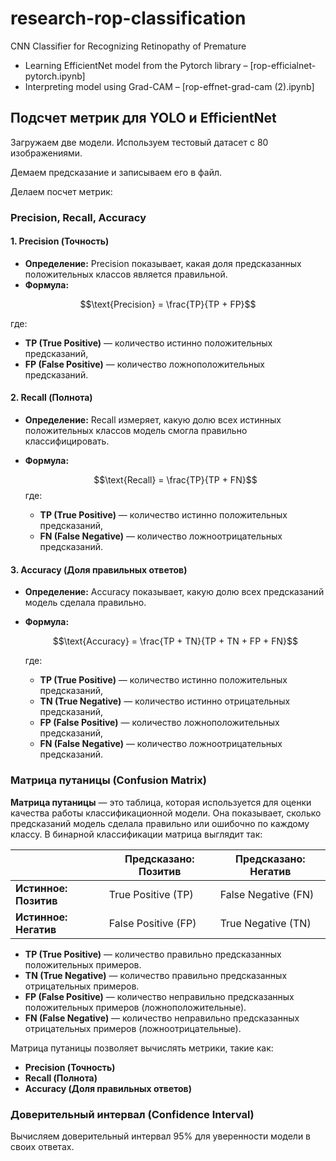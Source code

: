 # research-rop-classification
CNN Classifier for Recognizing Retinopathy of Premature

- Learning EfficientNet model from the Pytorch library – [rop-efficialnet-pytorch.ipynb]  
- Interpreting model using Grad-CAM – [rop-effnet-grad-cam (2).ipynb]


## Подсчет метрик для YOLO и EfficientNet

Загружаем две модели. Используем тестовый датасет с 80 изображениями. 

Демаем предсказание и записываем его в файл. 

Делаем посчет метрик:

### Precision, Recall, Accuracy

#### 1. **Precision** (Точность)
- **Определение:** Precision показывает, какая доля предсказанных положительных классов является правильной.
- **Формула:**
  
$$\text{Precision} = \frac{TP}{TP + FP}$$

  где:
  - **TP (True Positive)** — количество истинно положительных предсказаний,
  - **FP (False Positive)** — количество ложноположительных предсказаний.

#### 2. **Recall** (Полнота)
- **Определение:** Recall измеряет, какую долю всех истинных положительных классов модель смогла правильно классифицировать.
- **Формула:**
  
  $$\text{Recall} = \frac{TP}{TP + FN}$$
  где:
  - **TP (True Positive)** — количество истинно положительных предсказаний,
  - **FN (False Negative)** — количество ложноотрицательных предсказаний.

#### 3. **Accuracy** (Доля правильных ответов)
- **Определение:** Accuracy показывает, какую долю всех предсказаний модель сделала правильно.
- **Формула:**
  
  $$\text{Accuracy} = \frac{TP + TN}{TP + TN + FP + FN}$$
  
  где:
  - **TP (True Positive)** — количество истинно положительных предсказаний,
  - **TN (True Negative)** — количество истинно отрицательных предсказаний,
  - **FP (False Positive)** — количество ложноположительных предсказаний,
  - **FN (False Negative)** — количество ложноотрицательных предсказаний.

### Матрица путаницы (Confusion Matrix)

**Матрица путаницы** — это таблица, которая используется для оценки качества работы классификационной модели. Она показывает, сколько предсказаний модель сделала правильно или ошибочно по каждому классу. В бинарной классификации матрица выглядит так:

|                    | **Предсказано: Позитив** | **Предсказано: Негатив** |
|--------------------|--------------------------|--------------------------|
| **Истинное: Позитив**  | True Positive (TP)        | False Negative (FN)       |
| **Истинное: Негатив**  | False Positive (FP)       | True Negative (TN)        |

- **TP (True Positive)** — количество правильно предсказанных положительных примеров.
- **TN (True Negative)** — количество правильно предсказанных отрицательных примеров.
- **FP (False Positive)** — количество неправильно предсказанных положительных примеров (ложноположительные).
- **FN (False Negative)** — количество неправильно предсказанных отрицательных примеров (ложноотрицательные).

Матрица путаницы позволяет вычислять метрики, такие как:
- **Precision (Точность)**
- **Recall (Полнота)**
- **Accuracy (Доля правильных ответов)**


### Доверительный интервал (Confidence Interval)

Вычисляем доверительный интервал 95% для уверенности модели в своих ответах.


